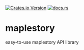 [![Crates.io Version](https://img.shields.io/crates/v/maplestory?link=https%3A%2F%2Fcrates.io%2Fcrates%2Fmaplestory)](https://crates.io/crates/maplestory)
[![docs.rs](https://img.shields.io/docsrs/maplestory?link=https%3A%2F%2Fdocs.rs%2Fmaplestory)](https://docs.rs/maplestory)

# maplestory
easy-to-use maplestory API library
